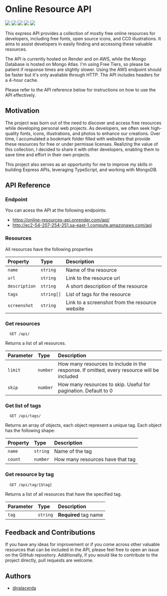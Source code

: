 # Online Resource API

<p>
  <a href="https://github.com/ralacerda/online-resources-api/blob/main/LICENSE"><img src=https://img.shields.io/badge/license-MIT-sucess /></a>
  <a href="https://stats.uptimerobot.com/Kl174uDRPq"><img src="https://img.shields.io/uptimerobot/status/m794413195-f1c3e4c8eba4885d2496e964?label=status(aws)" /></a>
  <a href="https://stats.uptimerobot.com/Kl174uDRPq"><img src="https://img.shields.io/uptimerobot/ratio/7/m794413195-f1c3e4c8eba4885d2496e964?label=uptime(aws)" /></a>
    <a href="https://stats.uptimerobot.com/Kl174uDRPq"><img src="https://img.shields.io/uptimerobot/status/m794413207-fbb77af56495985f9c5cbbad?label=status(render)" /></a>
  <a href="https://stats.uptimerobot.com/Kl174uDRPq"><img src="https://img.shields.io/uptimerobot/ratio/7/m794413207-fbb77af56495985f9c5cbbad?label=uptime(render)" /></a>
 </p>
 
This express API provides a collection of mostly free online resources for developers, including free fonts, open source icons, and CC0 illustrations. It aims to assist developers in easily finding and accessing these valuable resources.

The API is currently hosted on Render and on AWS, while the Mongo Database is hosted on Mongo Atlas. I'm using Free Tiers, so please be patient if response times are slightly slower. Using the AWS endpoint should be faster but it's only avaliable through HTTP. The API includes headers for a 4-hour cache.

Please refer to the API reference below for instructions on how to use the API effectively.

## Motivation

The project was born out of the need to discover and access free resources while developing personal web projects. As developers, we often seek high-quality fonts, icons, illustrations, and photos to enhance our creations. Over time, I accumulated a bookmark folder filled with websites that provide these resources for free or under permisse licenses. Realizing the value of this collection, I decided to share it with other developers, enabling them to save time and effort in their own projects.

This project also serves as an opportunity for me to improve my skills in building Express APIs, leveraging TypeScript, and working with MongoDB.

## API Reference

### Endpoint

You can acess the API at the following endpoints:

- https://online-resources-api.onrender.com/api/
- http://ec2-54-207-254-251.sa-east-1.compute.amazonaws.com/api

### Resources

All resources have the following properties

| Property      | Type       | Description                                    |
| :------------ | :--------- | :--------------------------------------------- |
| `name`        | `string`   | Name of the resource                           |
| `url `        | `string`   | Link to the resource url                       |
| `description` | `string`   | A short description of the resource            |
| `tags`        | `string[]` | List of tags for the resource                  |
| `screenshot`  | `string`   | Link to a screenshot from the resource website |

### Get resources

```
  GET /api/
```

Returns a list of all resources.

| Parameter | Type     | Description                                                                                |
| :-------- | :------- | :----------------------------------------------------------------------------------------- |
| `limit`   | `number` | How many resources to include in the response. If omitted, every resource will be included |
| `skip`    | `number` | How many resources to skip. Useful for pagination. Default to 0                            |

### Get list of tags

```
  GET /api/tags/
```

Returns an array of objects, each object represent a unique tag. Each object has the following shape:

| Property | Type     | Description                      |
| :------- | :------- | :------------------------------- |
| `name`   | `string` | Name of the tag                  |
| `count ` | `number` | How many resources have that tag |

### Get resource by tag

```
  GET /api/tag/{$tag}
```

Returns a list of all resources that have the specified tag.

| Parameter | Type     | Description           |
| :-------- | :------- | :-------------------- |
| `tag`     | `string` | **Required** tag name |

## Feedback and Contributions

If you have any ideas for improvement or if you come across other valuable resources that can be included in the API, please feel free to open an issue on the GitHub repository. Additionally, if you would like to contribute to the project directly, pull requests are welcome.

## Authors

- [@ralacerda](https://github.com/ralacerda)
